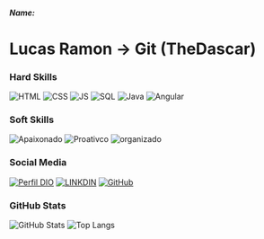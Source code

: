 ##### Name:

# Lucas Ramon -> Git (TheDascar)


### Hard Skills
![HTML](https://img.shields.io/badge/HTML-red)
![CSS](https://img.shields.io/badge/CSS-blue)
![JS](https://img.shields.io/badge/JavaScript-yellow)
![SQL](https://img.shields.io/badge/SQL-orange)
![Java](https://img.shields.io/badge/Java-000?style=for-the-badge&logo=java)
![Angular](https://img.shields.io/badge/Angular-000?style=for-the-badge&logo=angular&logoColor=C3002F)

### Soft Skills
![Apaixonado](https://img.shields.io/badge/Communicative-red)
![Proativco](https://img.shields.io/badge/Proactive-blue)
![organizado](https://img.shields.io/badge/Organized-red)


### Social Media
[![Perfil DIO](https://img.shields.io/badge/DIO/PERFIL-darkblue)](https://dio.me/users/lucasramonassuncao)
[![LINKDIN](https://img.shields.io/badge/Linkdin-blue)](https://www.linkedin.com/in/lucasramoncamposassuncao/)
[![GitHub](https://img.shields.io/badge/GitHub-black)](https://github.com/Thedascar)

### GitHub Stats
![GitHub Stats](https://github-readme-stats.vercel.app/api?username=Thedascar&theme=transparent&bg_color=013&border_color=30A3DC&show_icons=true&icon_color=30A3DC&title_color=E94D5F&text_color=FFF)
![Top Langs](https://github-readme-stats-git-masterrstaa-rickstaa.vercel.app/api/top-langs/?username=Thedascar&layout=compact&bg_color=013&border_color=30A3DC&title_color=E94D5F&text_color=FFF)